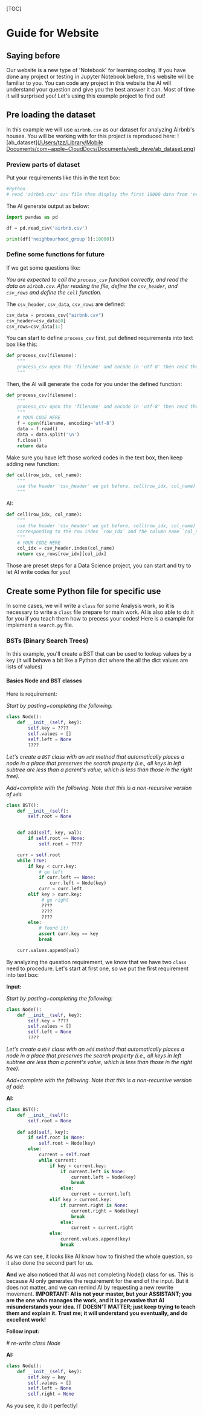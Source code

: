 [TOC]

# Guide for Website 

## Saying before 

Our website is a new type of 'Notebook' for learning coding. If you have done any project or testing in Jupyter Notebook before, this website will be familiar to you. You can code any project in this website the AI will understand your question and give you the best answer it can. Most of time it will surprised you! Let's using this example project to find out!

## Pre loading the dataset

In this example we will use `airbnb.csv` as our dataset for analyzing Airbnb's houses. You will be working with for this project is reproduced here: ![ab_dataset]([/Users/tzz/Library/Mobile Documents/com~apple~CloudDocs/Documents/web_deve/ab_dataset.png](https://github.com/GPT-3-Website-Develop/Autographer-website/blob/b282e5a767734474b863924a8b751547aba0b5a0/ab_dataset.png))

### Preview parts of dataset

Put your requirements like this in the text box:

```python
#Python
# read 'airbnb.csv' csv file then display the first 10000 data from 'neighborhood_group' column
```

 The AI generate output as below:

```python
import pandas as pd

df = pd.read_csv('airbnb.csv')

print(df['neighbourhood_group'][:10000])
```

### Define some functions for future

If we get some questions like: 

*You are expected to call the `process_csv` function correctly, and read the data on `airbnb.csv`. After reading the file, define the `csv_header`, and `csv_rows` and define the `cell` function.*

The `csv_header`, `csv_data`, `csv_rows` are defined:

```python
csv_data = process_csv("airbnb.csv")
csv_header=csv_data[0]
csv_rows=csv_data[1:]
```

You can start to define `process_csv` first, put defined requirements into text box like this:

```python
def process_csv(filename):
    """
    process_csv open the 'filename' and encode in 'utf-8' then read the csv file from it then save the data as list. Last, closed the file  and return the data list
    """
```

Then, the AI will generate the code for you under the defined function:

```python
def process_csv(filename):
    """
    process_csv open the 'filename' and encode in 'utf-8' then read the csv file from it then save the data as list. Last, closed the file  and return the data list
    """
    # YOUR CODE HERE
    f = open(filename, encoding='utf-8')
    data = f.read()
    data = data.split('\n')
    f.close()
    return data

```

Make sure you have left those worked codes in the text box, then keep adding new function:

```python
def cell(row_idx, col_name):
    """
    use the header 'csv_header' we got before, cell(row_idx, col_name) returns                             		 the data value (cell) corresponding to the row index `row_idx` and the column name       		`col_name` of a CSV file.
    """
```

AI:

```python
def cell(row_idx, col_name):
    """
    use the header 'csv_header' we got before, cell(row_idx, col_name) returns                             the data value (cell) 
    corresponding to the row index `row_idx` and the column name `col_name` of a CSV file.
    """
    # YOUR CODE HERE
    col_idx = csv_header.index(col_name)
    return csv_rows[row_idx][col_idx]
```

Those are preset steps for a Data Science project, you can start and try to let AI write codes for you!



## Create some Python file for specific use

In some cases, we will write a `class` for some Analysis work, so it is necessary to write a `class` file prepare for main work. AI is also able to do it for you if you teach them how to precess your codes! Here is a example for implement a `search.py` file.

### BSTs (Binary Search Trees)

In this example, you'll create a BST that can be used to lookup values by a key (it will behave a bit like a Python dict where the all the dict values are lists of values)

#### Basics Node and BST classes

Here is requirement:

*Start by pasting+completing the following:*

```python
class Node():
    def __init__(self, key):
        self.key = ????
        self.values = []
        self.left = None
        ????
```

*Let's create a `BST` class with an `add` method that automatically places a node in a place that preserves the search property (i.e., all keys in left subtree are less than a parent's value, which is less than those in the right tree).*

*Add+complete with the following. Note that this is a non-recursive version of `add`:*

```python
class BST():
    def __init__(self):
        self.root = None


    def add(self, key, val):
        if self.root == None:
            self.root = ????

    curr = self.root
    while True:
        if key < curr.key:
            # go left
            if curr.left == None:
                curr.left = Node(key)
            curr = curr.left
        elif key > curr.key:
             # go right
             ????
             ????
             ????
        else:
            # found it!
            assert curr.key == key
            break

    curr.values.append(val)
```

By analyzing the question requirement, we know that we have two `class` need to procedure. Let's start at first one, so we put the first requirement into text box:

**Input:**

*Start by pasting+completing the following:*

```python
class Node():
    def __init__(self, key):
        self.key = ????
        self.values = []
        self.left = None
        ????
```

*Let's create a `BST` class with an `add` method that automatically places a node in a place that preserves the search property (i.e., all keys in left subtree are less than a parent's value, which is less than those in the right tree).*

*Add+complete with the following. Note that this is a non-recursive version of add:*

**AI:**

```python
class BST():
    def __init__(self):
        self.root = None
        
    def add(self, key):
        if self.root is None:
            self.root = Node(key)
        else:
            current = self.root
            while current:
                if key < current.key:
                    if current.left is None:
                        current.left = Node(key)
                        break
                    else:
                        current = current.left
                elif key > current.key:
                    if current.right is None:
                        current.right = Node(key)
                        break
                    else:
                        current = current.right
                else:
                    current.values.append(key)
                    break
```

As we can see, it looks like AI know how to finished the whole question, so it also done the second part for us.

**And** we also noticed that AI was not completing Node() class for us. This is because AI only generates the requirement for the end of the input. But it does not matter, and we can remind AI by requesting a new rewrite movement. **IMPORTANT: AI is not your master, but your ASSISTANT; you are the one who manages the work, and it is pervasive that AI misunderstands your idea. IT DOESN'T MATTER; just keep trying to teach them and explain it. Trust me; it will understand you eventually, and do excellent work!**

**Follow input:**

*# re-write class Node*

**AI:**

```python
class Node():
    def __init__(self, key):
        self.key = key
        self.values = []
        self.left = None
        self.right = None
```

As you see, it do it perfectly!



